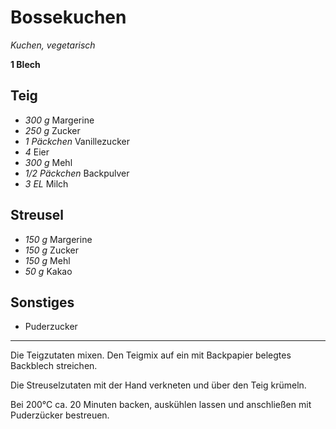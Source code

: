 # Bossekuchen

*Kuchen, vegetarisch*

**1 Blech**

## Teig

- *300 g* Margerine
- *250 g* Zucker
- *1 Päckchen* Vanillezucker
- *4* Eier
- *300 g* Mehl
- *1/2 Päckchen* Backpulver
- *3 EL* Milch

## Streusel

- *150 g* Margerine
- *150 g* Zucker
- *150 g* Mehl
- *50 g* Kakao

## Sonstiges

- Puderzucker

---

Die Teigzutaten mixen.
Den Teigmix auf ein mit Backpapier belegtes Backblech streichen.

Die Streuselzutaten mit der Hand verkneten und über den Teig krümeln.

Bei 200°C ca. 20 Minuten backen, auskühlen lassen und anschließen mit Puderzücker bestreuen.

